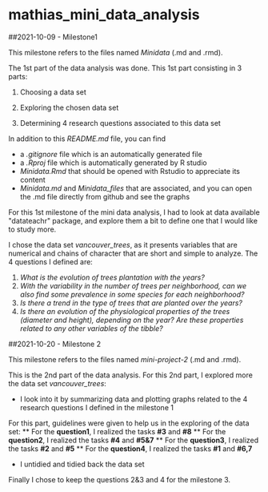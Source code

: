 # mathias_mini_data_analysis

##2021-10-09 - Milestone1

This milestone refers to the files named *Minidata* (.md and .rmd).

The 1st part of the data analysis was done. This 1st part consisting in 3 parts:

1. Choosing a data set

2. Exploring the chosen data set

3. Determining 4 research questions associated to this data set

In addition to this *README.md* file, you can find

* a *.gitignore* file which is an automatically generated file 
* a *.Rproj* file which is automatically generated by R studio
* *Minidata.Rmd* that should be opened with Rstudio to appreciate its content
* *Minidata.md* and *Minidata_files* that are associated, and you can open the .md file directly from github and see the graphs

For this 1st milestone of the mini data analysis, I had to look at data available "datateachr" package, and explore them a bit to define one that I would like to study more. 

I chose the data set *vancouver_trees*, as it presents variables that are numerical and chains of character that are short and simple to analyze. The 4 questions I defined are:

1. *What is the evolution of trees plantation with the years?*
2. *With the variability in the number of trees per neighborhood, can we also find some prevalence in some species for each neighborhood?*
3. *Is there a trend in the type of trees that are planted over the years?*
4. *Is there an evolution of the physiological properties of the trees (diameter and height), depending on the year? Are these properties related to any other variables of the tibble?*

##2021-10-20 - Milestone 2

This milestone refers to the files named *mini-project-2* (.md and .rmd).

This is the 2nd part of the data analysis. For this 2nd part, I explored more the data set *vancouver_trees*:

* I look into it by summarizing data and plotting graphs related to the 4 research questions I defined in the milestone 1

For this part, guidelines were given to help us in the exploring of the data set:
** For the **question1**, I realized the tasks **#3** and **#8**
** For the **question2**, I realized the tasks **#4** and **#5&7**
** For the **question3**, I realized the tasks **#2** and **#5**
** For the **question4**, I realized the tasks **#1** and **#6,7**


* I untidied and tidied back the data set

Finally I chose to keep the questions 2&3 and 4 for the milestone 3. 
